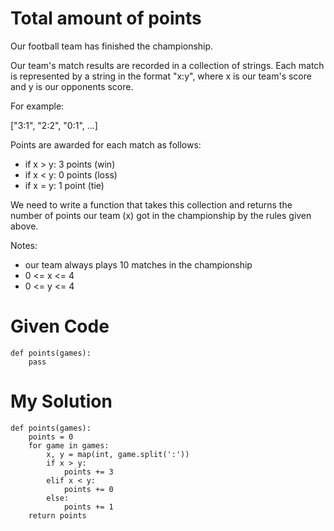 # Total amount of points

Our football team has finished the championship.

Our team's match results are recorded in a collection of strings. Each match is represented by a string in the format "x:y", where x is our team's score and y is our opponents score.

For example: 

["3:1", "2:2", "0:1", ...]

Points are awarded for each match as follows:

- if x > y: 3 points (win)
- if x < y: 0 points (loss)
- if x = y: 1 point (tie)

We need to write a function that takes this collection and returns the number of points our team (x) got in the championship by the rules given above.

Notes:

- our team always plays 10 matches in the championship
- 0 <= x <= 4
- 0 <= y <= 4

# Given Code

```{python}
def points(games):
    pass
```

# My Solution

```{python}
def points(games):
    points = 0
    for game in games:
        x, y = map(int, game.split(':'))  
        if x > y:
            points += 3  
        elif x < y:
            points += 0  
        else:
            points += 1  
    return points
```

